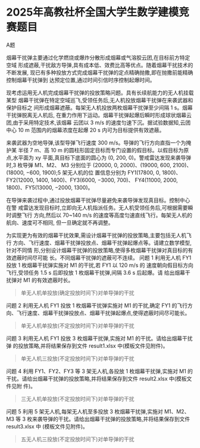 # 2025年高教社杯全国大学生数学建模竞赛题目

A题

烟幕干扰弹主要通过化学燃烧或爆炸分散形成烟幕或气溶胶云团,在目标前方特定空域  形成遮蔽,干扰敌方导弹,具有成本低、效费比高等优点。随着烟幕干扰技术的不断发展,  现已有多种投放方式完成烟幕干扰弹的定点精确抛撒,即在抛撒前能精确控制烟幕干扰弹到  达预定位置,通过时间引信时序控制起爆时间。

现考虑运用无人机完成烟幕干扰弹的投放策略问题。具有长续航能力的无人机挂载某型  烟幕干扰弹在特定空域巡飞,受领任务后,无人机投放烟幕干扰弹在来袭武器和保护目标之  间形成烟幕遮蔽。每架无人机投放两枚烟幕干扰弹至少间隔 1 s。烟幕干扰弹脱离无人机后,  在重力作用下运动。烟幕干扰弹起爆后瞬时形成球状烟幕云团,由于采用特定技术,该烟幕  云团以 3 m/s 的速度匀速下沉。据试验数据知,云团中心 10 m 范围内的烟幕浓度在起爆 20  s 内可为目标提供有效遮蔽。

来袭武器为空地导弹,该型导弹飞行速度 300 m/s。导弹的飞行方向直指一个为掩护某  半径 7 m、高 10 m 的圆柱形固定目标而专门设置的假目标。以假目标为原点,水平面为 xy  平面,真目标下底面的圆心为 (0, 200, 0)。警戒雷达发现来袭导弹时,3 枚导弹 M1、M2、  M3 分别位于 (20000, 0, 2000)、(19000, 600, 2100)、(18000, −600, 1900);5 架无人机的位  置信息分别为 FY1(17800, 0, 1800)、FY2(12000, 1400, 1400)、FY3(6000, −3000, 700)、  FY4(11000, 2000, 1800)、FY5(13000, −2000, 1300)。

在导弹来袭过程中,通过投放烟幕干扰弹尽量避免来袭导弹发现真目标。控制中心在警  戒雷达发现目标时,立即向无人机指派任务。无人机受领任务后,可根据需要瞬时调整飞行  方向,然后以 70~140 m/s 的速度等高度匀速直线飞行。每架无人机的航向、速度可不相同,  但一旦确定就不再调整。

为实现更为有效的烟幕干扰效果,需设计烟幕干扰弹的投放策略,主要包括无人机飞行  方向、飞行速度、烟幕干扰弹投放点、烟幕干扰弹起爆点等。请建立数学模型,针对不同情  形,分别设计烟幕干扰弹的投放策略,使得多枚烟幕干扰弹对真目标的有效遮蔽时间尽可能  长。不同烟幕干扰弹的遮蔽可不连续。
问题 1 利用无人机 FY1 投放 1 枚烟幕干扰弹实施对 M1 的干扰,若 FY1 以 120 m/s 的  速度朝向假目标方向飞行,受领任务 1.5 s 后即投放 1 枚烟幕干扰弹,间隔 3.6 s 后起爆。请  给出烟幕干扰弹对 M1 的有效遮蔽时长。

> 单无人机单投放(确定投放时间下)对单导弹的干扰

问题 2 利用无人机 FY1 投放 1 枚烟幕干扰弹实施对 M1 的干扰,确定 FY1 的飞行方  向、飞行速度、烟幕干扰弹投放点、烟幕干扰弹起爆点,使得遮蔽时间尽可能长。

> 单无人机单投放(不定投放时间下)对单导弹的干扰

问题 3 利用无人机 FY1 投放 3 枚烟幕干扰弹,实施对 M1 的干扰。请给出烟幕干扰弹  的投放策略,并将结果保存到文件 result1.xlsx 中(模板文件见附件)。

> 单无人机三投放(不定投放时间下)对单导弹的干扰

问题 4 利用 FY1、FY2、FY3 等 3 架无人机,各投放 1 枚烟幕干扰弹,实施对 M1 的  干扰。请给出烟幕干扰弹的投放策略,并将结果保存到文件 result2.xlsx 中(模板文件见附  件)。

> 三无人机单投放(不定投放时间下)对单导弹的干扰

问题 5 利用 5 架无人机,每架无人机至多投放 3 枚烟幕干扰弹,实施对 M1、M2、M3  等 3 枚来袭导弹的干扰。请给出烟幕干扰弹的投放策略,并将结果保存到文件 result3.xlsx 中  (模板文件见附件)。

> 五无人机三投放(不定投放时间下)对单导弹的干扰
